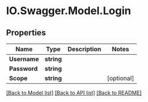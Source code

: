 # IO.Swagger.Model.Login
## Properties

Name | Type | Description | Notes
------------ | ------------- | ------------- | -------------
**Username** | **string** |  | 
**Password** | **string** |  | 
**Scope** | **string** |  | [optional] 

[[Back to Model list]](../README.md#documentation-for-models) [[Back to API list]](../README.md#documentation-for-api-endpoints) [[Back to README]](../README.md)

